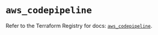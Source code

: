 # `aws_codepipeline`

Refer to the Terraform Registry for docs: [`aws_codepipeline`](https://registry.terraform.io/providers/hashicorp/aws/5.51.1/docs/resources/codepipeline).
